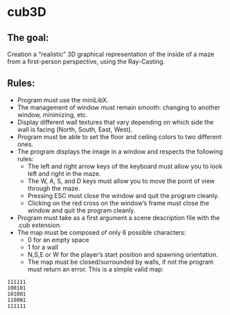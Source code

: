 # cub3D
## The goal: 
Creation a “realistic” 3D graphical representation of the inside of a maze from a first-person perspective, using the Ray-Casting.
## Rules:
* Program must use the miniLibX.
* The management of window must remain smooth: changing to another window, minimizing, etc.
* Display different wall textures that vary depending on which side the wall is facing (North, South, East, West).
* Program must be able to set the floor and ceiling colors to two different ones.
* The program displays the image in a window and respects the following rules:
    * The left and right arrow keys of the keyboard must allow you to look left and right in the maze.
    * The W, A, S, and D keys must allow you to move the point of view through the maze.
    * Pressing ESC must close the window and quit the program cleanly.
    * Clicking on the red cross on the window’s frame must close the window and quit the program cleanly.
* Program must take as a first argument a scene description file with the .cub extension.
* The map must be composed of only 6 possible characters: 
    * 0 for an empty space
    * 1 for a wall
    * N,S,E or W for the player’s start position and spawning orientation.
    * The map must be closed/surrounded by walls, if not the program must return an error.
This is a simple valid map:
```
111111
100101
101001
1100N1
111111
```
